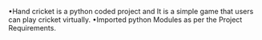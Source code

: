 •Hand cricket is a python coded project and It is a simple game that users can play cricket
virtually.
•Imported python Modules as per the Project Requirements.
